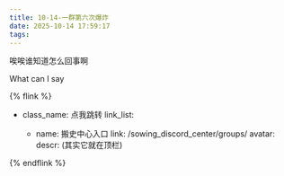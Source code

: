 ```yaml
---
title: 10-14-一群第六次爆炸
date: 2025-10-14 17:59:17
tags:
---
```


唉唉谁知道怎么回事啊

What can I say

{% flink %}

- class_name: 点我跳转
  link_list:

  - name: 搬史中心入口
    link: /sowing_discord_center/groups/
    avatar:
    descr: (其实它就在顶栏)

{% endflink %}
